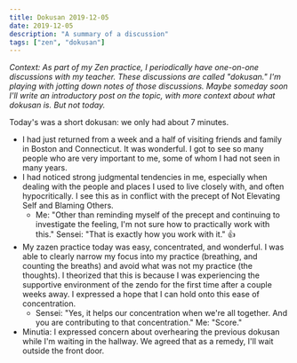 ```yaml
---
title: Dokusan 2019-12-05
date: 2019-12-05
description: "A summary of a discussion"
tags: ["zen", "dokusan"]
---
```

_Context: As part of my Zen practice, I periodically have one-on-one discussions with my teacher. These discussions are called "dokusan." I'm playing with jotting down notes of those discussions. Maybe someday soon I'll write an introductory post on the topic, with more context about what dokusan is. But not today._

Today's was a short dokusan: we only had about 7 minutes.

- I had just returned from a week and a half of visiting friends and family in Boston and Connecticut. It was wonderful. I got to see so many people who are very important to me, some of whom I had not seen in many years.
- I had noticed strong judgmental tendencies in me, especially when dealing with the people and places I used to live closely with, and often hypocritically. I see this as in conflict with the precept of Not Elevating Self and Blaming Others.
  - Me: "Other than reminding myself of the precept and continuing to investigate the feeling, I'm not sure how to practically work with this." Sensei: "That is exactly how you work with it." 👍
- My zazen practice today was easy, concentrated, and wonderful. I was able to clearly narrow my focus into my practice (breathing, and counting the breaths) and avoid what was not my practice (the thoughts). I theorized that this is because I was experiencing the supportive environment of the zendo for the first time after a couple weeks away. I expressed a hope that I can hold onto this ease of concentration.
  - Sensei: "Yes, it helps our concentration when we're all together. And you are contributing to that concentration." Me: "Score."
- Minutia: I expressed concern about overhearing the previous dokusan while I'm waiting in the hallway. We agreed that as a remedy, I'll wait outside the front door.
